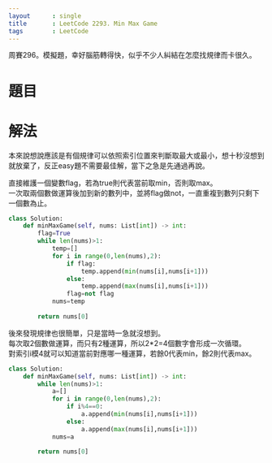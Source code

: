 ```yaml
--- 
layout      : single
title       : LeetCode 2293. Min Max Game
tags        : LeetCode
---
```

周賽296。模擬題，幸好腦筋轉得快，似乎不少人糾結在怎麼找規律而卡很久。

# 題目


# 解法
本來說想說應該是有個規律可以依照索引位置來判斷取最大或最小，想十秒沒想到就放棄了，反正easy題不需要最佳解，當下之急是先通過再說。  

直接維護一個變數flag，若為true則代表當前取min，否則取max。  
一次取兩個數做運算後加到新的數列中，並將flag做not，一直重複到數列只剩下一個數為止。  

```python
class Solution:
    def minMaxGame(self, nums: List[int]) -> int:
        flag=True
        while len(nums)>1:
            temp=[]
            for i in range(0,len(nums),2):
                if flag:
                    temp.append(min(nums[i],nums[i+1]))
                else:
                    temp.append(max(nums[i],nums[i+1]))
                flag=not flag
            nums=temp
            
        return nums[0]
```

後來發現規律也很簡單，只是當時一急就沒想到。  
每次取2個數做運算，而只有2種運算，所以2*2=4個數字會形成一次循環。  
對索引i模4就可以知道當前對應哪一種運算，若餘0代表min，餘2則代表max。  

```python
class Solution:
    def minMaxGame(self, nums: List[int]) -> int:
        while len(nums)>1:
            a=[]
            for i in range(0,len(nums),2):
                if i%4==0:
                    a.append(min(nums[i],nums[i+1]))
                else:
                    a.append(max(nums[i],nums[i+1]))
            nums=a
            
        return nums[0]
```
